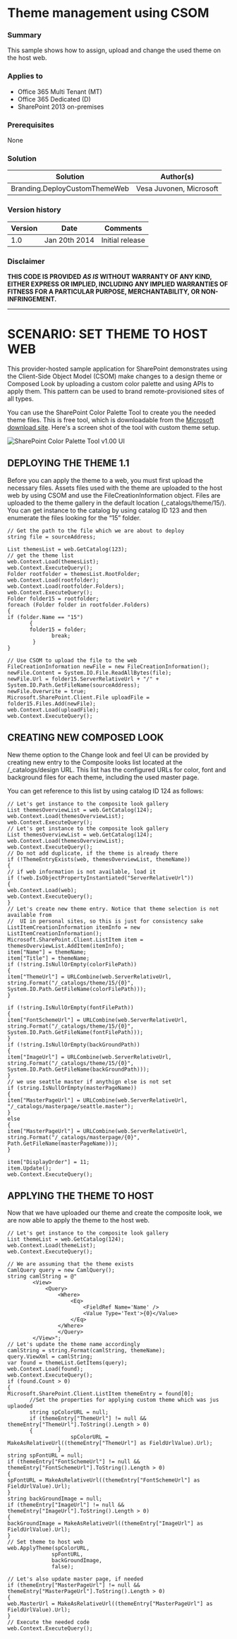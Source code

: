 # Theme management using CSOM #

### Summary ###
This sample shows how to assign, upload and change the used theme on the host web.

### Applies to ###
-  Office 365 Multi Tenant (MT)
-  Office 365 Dedicated (D)
-  SharePoint 2013 on-premises

### Prerequisites ###
None

### Solution ###
Solution | Author(s)
---------| ----------
Branding.DeployCustomThemeWeb | Vesa Juvonen, Microsoft

### Version history ###
Version  | Date | Comments
---------| -----| --------
1.0  | Jan 20th 2014 | Initial release

### Disclaimer ###
**THIS CODE IS PROVIDED *AS IS* WITHOUT WARRANTY OF ANY KIND, EITHER EXPRESS OR IMPLIED, INCLUDING ANY IMPLIED WARRANTIES OF FITNESS FOR A PARTICULAR PURPOSE, MERCHANTABILITY, OR NON-INFRINGEMENT.**

----------

# SCENARIO: SET THEME TO HOST WEB #
This provider-hosted sample application for SharePoint demonstrates using the Client-Side Object Model (CSOM) make changes to a design theme or Composed Look by uploading a custom color palette and using APIs to apply them. This pattern can be used to brand remote-provisioned sites of all types.

You can use the SharePoint Color Palette Tool to create you the needed theme files. This is free tool, which is downloadable from the [Microsoft download site](http://www.microsoft.com/en-us/download/details.aspx?id=38182). Here's a screen shot of the tool with custom theme setup.

![SharePoint Color Palette Tool v1.00 UI](http://i.imgur.com/SLVqOsZ.png)


## DEPLOYING THE THEME  1.1 ##
Before you can apply the theme to a web, you must first upload the necessary files. Assets files used with the theme are uploaded to the host web by using CSOM and use the FileCreationInformation object. Files are uploaded to the theme gallery in the default location (_catalogs/theme/15/).
You can get instance to the catalog by using catalog ID 123 and then enumerate the files looking for the “15” folder.

    // Get the path to the file which we are about to deploy
	string file = sourceAddress;

	List themesList = web.GetCatalog(123);
	// get the theme list
	web.Context.Load(themesList);
	web.Context.ExecuteQuery();
	Folder rootfolder = themesList.RootFolder;
	web.Context.Load(rootfolder);
	web.Context.Load(rootfolder.Folders);
	web.Context.ExecuteQuery();
	Folder folder15 = rootfolder;
	foreach (Folder folder in rootfolder.Folders)
	{
	if (folder.Name == "15")
	       {
	       folder15 = folder;
	              break;
	        }
	}
	
	// Use CSOM to upload the file to the web
	FileCreationInformation newFile = new FileCreationInformation();
	newFile.Content = System.IO.File.ReadAllBytes(file);
	newFile.Url = folder15.ServerRelativeUrl + "/" + System.IO.Path.GetFileName(sourceAddress);
	newFile.Overwrite = true;
	Microsoft.SharePoint.Client.File uploadFile = folder15.Files.Add(newFile);
	web.Context.Load(uploadFile);
	web.Context.ExecuteQuery();


## CREATING NEW COMPOSED LOOK  ##
New theme option to the Change look and feel UI can be provided by creating new entry to the Composite looks list located at the /_catalogs/design URL. This list has the configured URLs for color, font and background files for each theme, including the used master page.

You can get reference to this list by using catalog ID 124 as follows:

	// Let's get instance to the composite look gallery
	List themesOverviewList = web.GetCatalog(124);
	web.Context.Load(themesOverviewList);
	web.Context.ExecuteQuery();
	// Let's get instance to the composite look gallery
	List themesOverviewList = web.GetCatalog(124);
	web.Context.Load(themesOverviewList);
	web.Context.ExecuteQuery();
	// Do not add duplicate, if the theme is already there
	if (!ThemeEntryExists(web, themesOverviewList, themeName))
	{
	// if web information is not available, load it
	if (!web.IsObjectPropertyInstantiated("ServerRelativeUrl"))
	{
	web.Context.Load(web);
	web.Context.ExecuteQuery();
	}
	// Let's create new theme entry. Notice that theme selection is not available from 
	//  UI in personal sites, so this is just for consistency sake
	ListItemCreationInformation itemInfo = new ListItemCreationInformation();
	Microsoft.SharePoint.Client.ListItem item = themesOverviewList.AddItem(itemInfo);
	item["Name"] = themeName;
	item["Title"] = themeName;
	if (!string.IsNullOrEmpty(colorFilePath))
	{
	item["ThemeUrl"] = URLCombine(web.ServerRelativeUrl, string.Format("/_catalogs/theme/15/{0}", System.IO.Path.GetFileName(colorFilePath)));
	}
	 
	if (!string.IsNullOrEmpty(fontFilePath))
	{
	item["FontSchemeUrl"] = URLCombine(web.ServerRelativeUrl, string.Format("/_catalogs/theme/15/{0}", System.IO.Path.GetFileName(fontFilePath)));
	}
	if (!string.IsNullOrEmpty(backGroundPath))
	{
	item["ImageUrl"] = URLCombine(web.ServerRelativeUrl, string.Format("/_catalogs/theme/15/{0}", System.IO.Path.GetFileName(backGroundPath)));
	}
	// we use seattle master if anythign else is not set
	if (string.IsNullOrEmpty(masterPageName))
	{
	item["MasterPageUrl"] = URLCombine(web.ServerRelativeUrl, "/_catalogs/masterpage/seattle.master"); 
	}
	else
	{
	item["MasterPageUrl"] = URLCombine(web.ServerRelativeUrl, string.Format("/_catalogs/masterpage/{0}", Path.GetFileName(masterPageName)));
	}
	
	item["DisplayOrder"] = 11;
	item.Update();
	web.Context.ExecuteQuery();
	

## APPLYING THE THEME TO HOST ##
Now that we have uploaded our theme and create the composite look, we are now able to apply the theme to the host web.

	// Let's get instance to the composite look gallery
	List themeList = web.GetCatalog(124);
	web.Context.Load(themeList);
	web.Context.ExecuteQuery();
	
	// We are assuming that the theme exists
	CamlQuery query = new CamlQuery();
	string camlString = @"
	        <View>
	            <Query>                
	                <Where>
	                    <Eq>
	                        <FieldRef Name='Name' />
	                        <Value Type='Text'>{0}</Value>
	                    </Eq>
	                </Where>
	                </Query>
	        </View>";
	// Let's update the theme name accordingly
	camlString = string.Format(camlString, themeName);
	query.ViewXml = camlString;
	var found = themeList.GetItems(query);
	web.Context.Load(found);
	web.Context.ExecuteQuery();
	if (found.Count > 0)
	{
	Microsoft.SharePoint.Client.ListItem themeEntry = found[0];
	       //Set the properties for applying custom theme which was jus uplaoded
	       string spColorURL = null;
	       if (themeEntry["ThemeUrl"] != null && themeEntry["ThemeUrl"].ToString().Length > 0)
	       {
	                    spColorURL = MakeAsRelativeUrl((themeEntry["ThemeUrl"] as FieldUrlValue).Url);
	                }
	string spFontURL = null;
	if (themeEntry["FontSchemeUrl"] != null && themeEntry["FontSchemeUrl"].ToString().Length > 0)
	{
	spFontURL = MakeAsRelativeUrl((themeEntry["FontSchemeUrl"] as FieldUrlValue).Url);
	}
	string backGroundImage = null;
	if (themeEntry["ImageUrl"] != null && themeEntry["ImageUrl"].ToString().Length > 0)
	{
	backGroundImage = MakeAsRelativeUrl((themeEntry["ImageUrl"] as FieldUrlValue).Url);
	}
	// Set theme to host web
	web.ApplyTheme(spColorURL,
	              spFontURL,
	              backGroundImage,
	              false);
	
	// Let's also update master page, if needed
	if (themeEntry["MasterPageUrl"] != null && themeEntry["MasterPageUrl"].ToString().Length > 0)
	{
	web.MasterUrl = MakeAsRelativeUrl((themeEntry["MasterPageUrl"] as FieldUrlValue).Url);
	}
	// Execute the needed code
	web.Context.ExecuteQuery();

